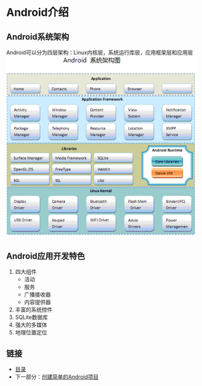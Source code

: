 # Android介绍

## Android系统架构

Android可以分为四层架构：Linux内核层，系统运行库层，应用框架层和应用层
![an](imgs/an1.png)

## Android应用开发特色

1. 四大组件
    - 活动
    - 服务
    - 广播接收器
    - 内容提供器
2. 丰富的系统控件
3. SQLite数据库
4. 强大的多媒体
5. 地理位置定位


## 链接

- [目录](directory.md)
- 下一部分：[创建简单的Android项目](create-simple-Android-project.md)
